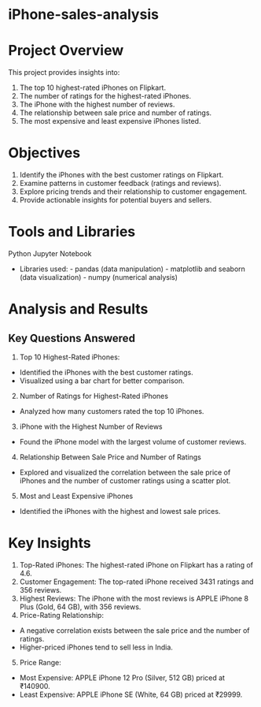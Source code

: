# iPhone-sales-analysis
# Project Overview
This project provides insights into:
1. The top 10 highest-rated iPhones on Flipkart.
2. The number of ratings for the highest-rated iPhones.
3. The iPhone with the highest number of reviews.
4. The relationship between sale price and number of ratings.
5. The most expensive and least expensive iPhones listed.
# Objectives
1. Identify the iPhones with the best customer ratings on Flipkart.
2. Examine patterns in customer feedback (ratings and reviews).
3. Explore pricing trends and their relationship to customer engagement.
4. Provide actionable insights for potential buyers and sellers.
# Tools and Libraries
Python
Jupyter Notebook
- Libraries used: - pandas (data manipulation)
                  - matplotlib and seaborn (data visualization)
                  - numpy (numerical analysis)
# Analysis and Results
## Key Questions Answered
1. Top 10 Highest-Rated iPhones: 
- Identified the iPhones with the best customer ratings.
- Visualized using a bar chart for better comparison.
2. Number of Ratings for Highest-Rated iPhones
- Analyzed how many customers rated the top 10 iPhones.
3. iPhone with the Highest Number of Reviews
- Found the iPhone model with the largest volume of customer reviews.
4. Relationship Between Sale Price and Number of Ratings
- Explored and visualized the correlation between the sale price of iPhones and the number of customer ratings using a scatter plot.
5. Most and Least Expensive iPhones
- Identified the iPhones with the highest and lowest sale prices.
# Key Insights
1. Top-Rated iPhones: The highest-rated iPhone on Flipkart has a rating of 4.6.
2. Customer Engagement: The top-rated iPhone received 3431 ratings and 356 reviews.
3. Highest Reviews: The iPhone with the most reviews is APPLE iPhone 8 Plus (Gold, 64 GB), with 356 reviews.
4. Price-Rating Relationship:
- A negative correlation exists between the sale price and the number of ratings.
- Higher-priced iPhones tend to sell less in India.
5. Price Range:
- Most Expensive: APPLE iPhone 12 Pro (Silver, 512 GB) priced at ₹140900.
- Least Expensive: APPLE iPhone SE (White, 64 GB) priced at ₹29999.


 
